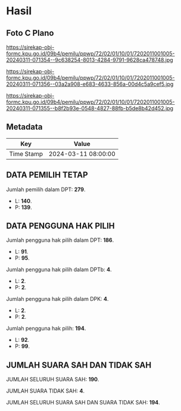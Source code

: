 # Hasil

## Foto C Plano

https://sirekap-obj-formc.kpu.go.id/09b4/pemilu/ppwp/72/02/01/10/01/7202011001005-20240311-071354--9c638254-8013-4284-9791-9628ca478748.jpg

https://sirekap-obj-formc.kpu.go.id/09b4/pemilu/ppwp/72/02/01/10/01/7202011001005-20240311-071356--03a2a908-e683-4633-856a-00d4c5a9cef5.jpg

https://sirekap-obj-formc.kpu.go.id/09b4/pemilu/ppwp/72/02/01/10/01/7202011001005-20240311-071355--b8f2b93e-0548-4827-88fb-b5de8b42d452.jpg


## Metadata

| Key        | Value               |
| ---------- | ------------------- |
| Time Stamp | 2024-03-11 08:00:00 |


## DATA PEMILIH TETAP

Jumlah pemilih dalam DPT: **279**.
 * L: **140**.
 * P: **139**.

## DATA PENGGUNA HAK PILIH

Jumlah pengguna hak pilih dalam DPT: **186**.
 * L: **91**.
 * P: **95**.

Jumlah pengguna hak pilih dalam DPTb: **4**.
 * L: **2**.
 * P: **2**.

Jumlah pengguna hak pilih dalam DPK: **4**.
 * L: **2**.
 * P: **2**.

Jumlah pengguna hak pilih: **194**.
 * L: **92**.
 * P: **99**.

## JUMLAH SUARA SAH DAN TIDAK SAH

JUMLAH SELURUH SUARA SAH: **190**.

JUMLAH SUARA TIDAK SAH: **4**.

JUMLAH SELURUH SUARA SAH DAN SUARA TIDAK SAH: **194**.


